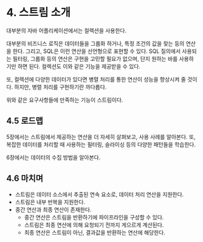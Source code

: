 # 4. 스트림 소개

대부분의 자바 어플리케이션에서는 컬렉션을 사용한다.

대부분의 비즈니스 로직은 데이터들을 그룹화 하거나, 특정 조건의 값을 찾는 등의 연산을 한다. 그리고, SQL은 이런 연산을 선언형으로 표현할 수 있다. 
SQL 질의에서 사용되는 필터링, 그룹화 등의 연산은 구현을 고민할 필요가 없으며, 단지 원하는 바를 사용하기만 하면 된다. 
컬렉션도 이와 같은 기능을 제공받을 수 있다.

또, 컬렉션에 다양한 데이터가 있다면 병렬 처리를 통한 연산이 성능을 향상시켜 줄 것이다. 하지만, 병렬 처리를 구현하기란 까다롭다. 

위와 같은 요구사항들에 만족하는 기능이 스트림이다.

## 4.5 로드맵

5장에서는 스트림에서 제공하는 연산을 더 자세히 살펴보고, 사용 사례를 알아본다. 또, 복잡한 데이터를 처리할 때 사용하는 필터링, 슬라이싱 등의 다양한 패턴들을 학습한다.

6장에서는 데이터의 수집 방법을 알아본다.

## 4.6 마치며

- 스트림은 데이터 소스에서 추출된 연속 요소로, 데이터 처리 연산을 지원한다.
- 스트림은 내부 반복을 지원한다.
- 중간 연산과 최종 연산이 존재한다.
	- 중간 연산은 스트림을 반환하기에 파이프라인을 구성할 수 있다. 
	- 스트림은 최종 연산에 의해 요청되기 전까지 게으르게 계산된다.
	- 최종 연산은 스트림이 아닌, 결과값을 반환하는 연산에 해당한다.

